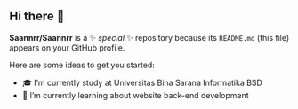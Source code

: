 ## Hi there 👋

**Saannrr/Saannrr** is a ✨ _special_ ✨ repository because its `README.md` (this file) appears on your GitHub profile.

Here are some ideas to get you started:

- 🎓 I’m currently study at Universitas Bina Sarana Informatika BSD
- 🌱 I’m currently learning about website back-end development

